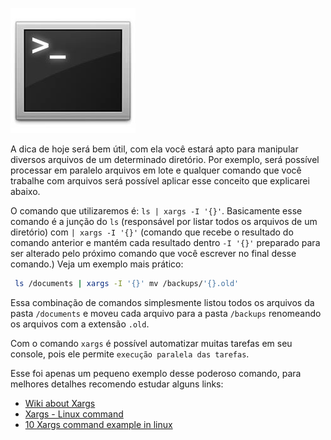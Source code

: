 ![Terminal Console Linux](../images/terminal-console-linux.jpg)

A dica de hoje será bem útil, com ela você estará apto para manipular diversos arquivos de um determinado diretório. Por exemplo, será possível processar em paralelo arquivos em lote e qualquer comando que você trabalhe com arquivos será possível aplicar esse conceito que explicarei abaixo.

O comando que utilizaremos é: `ls | xargs -I '{}'`. Basicamente esse comando é a junção do `ls` (responsável por listar todos os arquivos de um diretório) com `| xargs -I '{}'` (comando que recebe o resultado do comando anterior e mantém cada resultado dentro `-I '{}'` preparado para ser alterado pelo próximo comando que você escrever no final desse comando.)
Veja um exemplo mais prático:

``` bash
 ls /documents | xargs -I '{}' mv /backups/'{}.old'
``` 

Essa combinação de comandos simplesmente listou todos os arquivos da pasta `/documents` e moveu cada arquivo para a pasta `/backups` renomeando os arquivos com a extensão `.old`.

Com o comando `xargs` é possível automatizar muitas tarefas em seu console, pois ele permite `execução paralela das tarefas`.

Esse foi apenas um pequeno exemplo desse poderoso comando, para melhores detalhes recomendo estudar alguns links:

*   [Wiki about Xargs](http://en.wikipedia.org/wiki/Xargs "Wiki about Xargs")
*   [Xargs - Linux command](http://linux.about.com/library/cmd/blcmdl1_xargs.htm "Xargs - Linux Command")
*   [10 Xargs command example in linux](http://javarevisited.blogspot.com.br/2012/06/10-xargs-command-example-in-linux-unix.html "10 Xargs command example in linux")